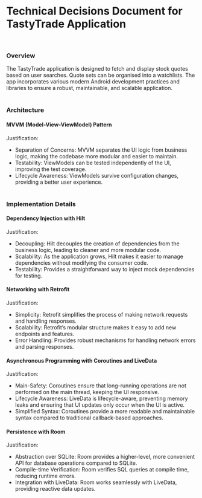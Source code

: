 # Technical Decisions Document for TastyTrade Application<br/><br/>

### Overview
The TastyTrade application is designed to fetch and display stock quotes based on user searches. Quote sets can be organised into a watchlists. The app incorporates various modern Android development practices and libraries to ensure a robust, maintainable, and scalable application.<br/><br/>

### Architecture
#### MVVM (Model-View-ViewModel) Pattern
Justification:
* Separation of Concerns: MVVM separates the UI logic from business logic, making the codebase more modular and easier to maintain.
* Testability: ViewModels can be tested independently of the UI, improving the test coverage.
* Lifecycle Awareness: ViewModels survive configuration changes, providing a better user experience.<br/><br/>

### Implementation Details
#### Dependency Injection with Hilt
Justification:
* Decoupling: Hilt decouples the creation of dependencies from the business logic, leading to cleaner and more modular code.
* Scalability: As the application grows, Hilt makes it easier to manage dependencies without modifying the consumer code.
* Testability: Provides a straightforward way to inject mock dependencies for testing.

#### Networking with Retrofit
Justification:
* Simplicity: Retrofit simplifies the process of making network requests and handling responses.
* Scalability: Retrofit’s modular structure makes it easy to add new endpoints and features.
* Error Handling: Provides robust mechanisms for handling network errors and parsing responses.

#### Asynchronous Programming with Coroutines and LiveData
Justification:
* Main-Safety: Coroutines ensure that long-running operations are not performed on the main thread, keeping the UI responsive.
* Lifecycle Awareness: LiveData is lifecycle-aware, preventing memory leaks and ensuring that UI updates only occur when the UI is active.
* Simplified Syntax: Coroutines provide a more readable and maintainable syntax compared to traditional callback-based approaches.

#### Persistence with Room
Justification:
* Abstraction over SQLite: Room provides a higher-level, more convenient API for database operations compared to SQLite.
* Compile-time Verification: Room verifies SQL queries at compile time, reducing runtime errors.
* Integration with LiveData: Room works seamlessly with LiveData, providing reactive data updates.
